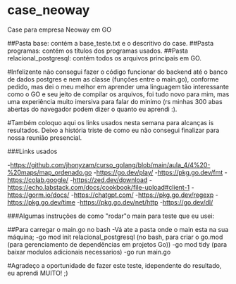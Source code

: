 # case_neoway
Case para empresa Neoway em GO

##Pasta base: contém a base_teste.txt e o descritivo do case.
##Pasta programas: contém os títulos dos programas usados.
##Pasta relacional_postgresql: contém todos os arquivos principais em GO.


#Infelizente não consegui fazer o código funcionar do backend até o banco de dados postgres e nem as classe (funções entre o main.go), conforme pedido,
mas dei o meu melhor em aprender uma linguagem tão interessante como o GO e seu jeito de compilar os arquivos, foi tudo novo para mim, mas uma experiência 
muito imersiva para falar do minimo (rs minhas 300 abas abertas do navegador podem dizer o quanto eu aprendi :).

#Também coloquo aqui os links usados nesta semana para alcanças is resultados. Deixo a história triste de como eu não consegui finalizar para nossa 
reunião presencial. 


###Links usados
 
-https://github.com/jhonyzam/curso_golang/blob/main/aula_4/4%20-%20maps/map_ordenado.go
-https://go.dev/play/ 
-https://pkg.go.dev/fmt
-https://colab.google/
-https://zed.dev/download
-https://echo.labstack.com/docs/cookbook/file-upload#client-1
-https://gorm.io/docs/
-https://chatgpt.com/
-https://pkg.go.dev/regexp
-https://pkg.go.dev/time
-https://pkg.go.dev/net/http
-https://go.dev/dl/


###Algumas instruções de como "rodar"o main para teste que eu usei:

##Para carregar o main.go no bash 
-Vá ate a pasta onde o main esta na sua máquina;
-go mod init relacional_postgresql (no bash, para criar o go.mod (para gerenciamento de dependências em projetos Go))
-go mod tidy  (para baixar modulos adicionais necessarios)
-go run main.go 


#Agradeço a oportunidade de fazer este teste, idependente do resultado, eu aprendi MUITO! ;)


